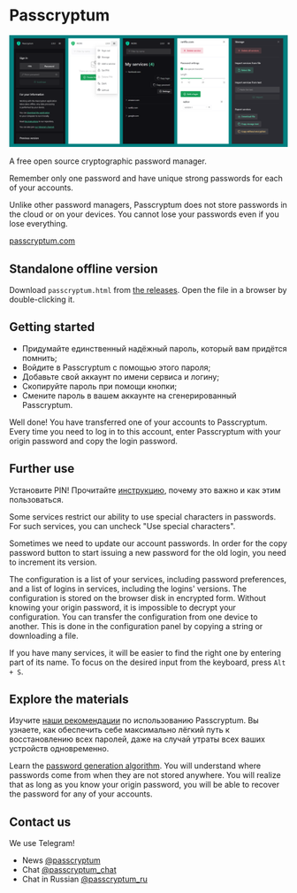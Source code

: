 # Passcryptum

![screenshots](https://raw.githubusercontent.com/nelkor/passcryptum/main/images/screenshots.png)

A free open source cryptographic password manager.

Remember only one password
and have unique strong passwords for each of your accounts.

Unlike other password managers, Passcryptum does not store passwords
in the cloud or on your devices.
You cannot lose your passwords even if you lose everything.

[passcryptum.com](https://passcryptum.com)

## Standalone offline version

Download `passcryptum.html` from
[the releases](https://github.com/nelkor/passcryptum/releases).
Open the file in a browser by double-clicking it.

## Getting started

- Придумайте единственный надёжный пароль, который вам придётся помнить;
- Войдите в Passcryptum с помощью этого пароля;
- Добавьте свой аккаунт по имени сервиса и логину;
- Скопируйте пароль при помощи кнопки;
- Смените пароль в вашем аккаунте на сгенерированный Passcryptum.

Well done! You have transferred one of your accounts to Passcryptum.
Every time you need to log in to this account, enter Passcryptum
with your origin password and copy the login password.

## Further use

Установите PIN! Прочитайте
[инструкцию](https://github.com/nelkor/passcryptum/blob/main/docs/pin.md),
почему это важно и как этим пользоваться.

Some services restrict our ability to use special characters in passwords.
For such services, you can uncheck "Use special characters".

Sometimes we need to update our account passwords. In order for the copy password button
to start issuing a new password for the old login, you need to increment its version.

The configuration is a list of your services, including password preferences,
and a list of logins in services, including the logins' versions.
The configuration is stored on the browser disk in encrypted form.
Without knowing your origin password, it is impossible to decrypt your
configuration. You can transfer the configuration from one device to another.
This is done in the configuration panel by copying a string or downloading a file.

If you have many services, it will be easier to find the right one by entering
part of its name. To focus on the desired input from the keyboard, press `Alt + S`.

## Explore the materials

Изучите
[наши рекомендации](https://github.com/nelkor/passcryptum/blob/main/docs/recommendations.md)
по использованию Passcryptum. Вы узнаете, как обеспечить себе максимально лёгкий путь
к восстановлению всех паролей, даже на случай утраты всех ваших устройств одновременно.

Learn the
[password generation algorithm](https://github.com/nelkor/passcryptum/blob/main/docs/password-generation.md).
You will understand where passwords come from when they are not stored anywhere.
You will realize that as long as you know your origin password, you will be able
to recover the password for any of your accounts.

## Contact us

We use Telegram!

- News [@passcryptum](https://t.me/passcryptum)
- Chat [@passcryptum_chat](https://t.me/passcryptum_chat)
- Chat in Russian [@passcryptum_ru](https://t.me/passcryptum_ru)
